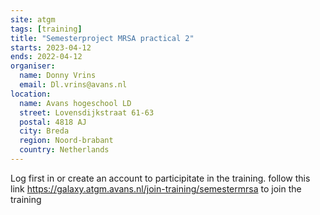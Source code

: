 ```yaml
---
site: atgm
tags: [training]
title: "Semesterproject MRSA practical 2"
starts: 2023-04-12
ends: 2022-04-12
organiser:
  name: Donny Vrins
  email: Dl.vrins@avans.nl
location:
  name: Avans hogeschool LD
  street: Lovensdijkstraat 61-63
  postal: 4818 AJ
  city: Breda
  region: Noord-brabant
  country: Netherlands
---
```


Log first in or create an account to participitate in the training.
follow this link https://galaxy.atgm.avans.nl/join-training/semestermrsa to join the training

